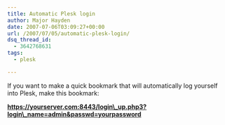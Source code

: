 ```yaml
---
title: Automatic Plesk login
author: Major Hayden
date: 2007-07-06T03:09:27+00:00
url: /2007/07/05/automatic-plesk-login/
dsq_thread_id:
  - 3642768631
tags:
  - plesk

---
```

If you want to make a quick bookmark that will automatically log yourself into Plesk, make this bookmark:

**https://yourserver.com:8443/login\_up.php3?login\_name=admin&passwd=yourpassword**